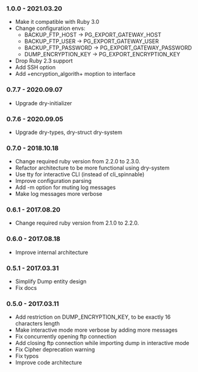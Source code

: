### 1.0.0 - 2021.03.20
- Make it compatible with Ruby 3.0
- Change configuration envs:
  - BACKUP_FTP_HOST -> PG_EXPORT_GATEWAY_HOST
  - BACKUP_FTP_USER -> PG_EXPORT_GATEWAY_USER
  - BACKUP_FTP_PASSWORD -> PG_EXPORT_GATEWAY_PASSWORD
  - DUMP_ENCRYPTION_KEY -> PG_EXPORT_ENCRYPTION_KEY
- Drop Ruby 2.3 support
- Add SSH option
- Add +encryption_algorith+ moption to interface

### 0.7.7 - 2020.09.07

- Upgrade dry-initializer 

### 0.7.6 - 2020.09.05

- Upgrade dry-types, dry-struct dry-system 

### 0.7.0 - 2018.10.18

- Change required ruby version from 2.2.0 to 2.3.0.
- Refactor architecture to be more functional using dry-system
- Use tty for interactive CLI (instead of cli_spinnable)
- Improve configuration parsing
- Add -m option for muting log messages
- Make log messages more verbose

### 0.6.1 - 2017.08.20

- Change required ruby version from 2.1.0 to 2.2.0.

### 0.6.0 - 2017.08.18

- Improve internal architecture

### 0.5.1 - 2017.03.31

- Simplify Dump entity design
- Fix docs

### 0.5.0 - 2017.03.11

- Add restriction on DUMP_ENCRYPTION_KEY, to be exactly 16 characters length 
- Make interactive mode more verbose by adding more messages
- Fix concurrently opening ftp connection
- Add closing ftp connection while importing dump in interactive mode
- Fix Cipher deprecation warning
- Fix typos
- Improve code architecture
